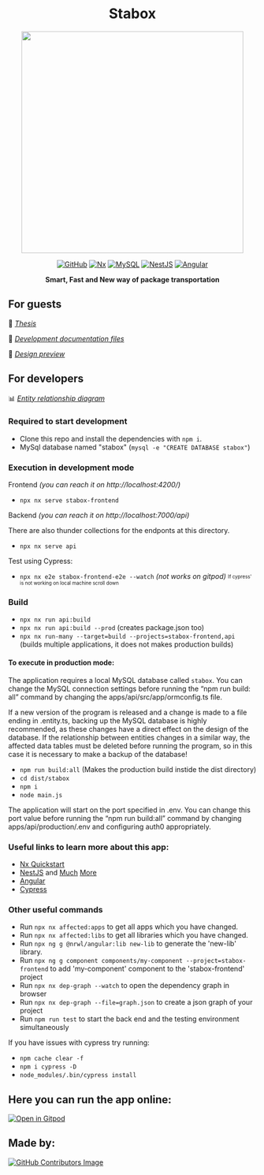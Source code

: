 <div align="center">
  
# Stabox

<a href="https://www.stabox.hu"><img src="https://drive.google.com/uc?export=view&id=1wnxXt-08N5PoJNZN2JBUZTo6ij7rneQ1" width="450"/></a>

<a href="https://github.com/">![GitHub](https://img.shields.io/static/v1?style=for-the-badge&message=GitHub&color=181717&logo=GitHub&logoColor=FFFFFF&label=)</a>
<a href="https://nx.dev/">![Nx](https://img.shields.io/static/v1?style=for-the-badge&message=Nx&color=143055&logo=Nx&logoColor=FFFFFF&label=)</a>
<a href="https://www.mysql.com/">![MySQL](https://img.shields.io/static/v1?style=for-the-badge&message=MySQL&color=4479A1&logo=MySQL&logoColor=FFFFFF&label=)</a>
<a href="https://nestjs.com/">![NestJS](https://img.shields.io/static/v1?style=for-the-badge&message=NestJS&color=E0234E&logo=NestJS&logoColor=FFFFFF&label=)</a>
<a href="https://angular.io/">![Angular](https://img.shields.io/static/v1?style=for-the-badge&message=Angular&color=DD0031&logo=Angular&logoColor=FFFFFF&label=)</a>

**Smart, Fast and New way of package transportation**

</div>

## For guests

:memo:
_[Thesis](https://docs.google.com/document/d/1Pp8n5Sw-7NIVysHJ7Yph26iYUK7apgenNy8Dafrkh1g/edit?usp=sharing)_

:notebook_with_decorative_cover:
_[Development documentation files](https://drive.google.com/drive/folders/1aS6iPvhOs3syn9xBn8x2ZOD_y9JpdqX3?usp=sharing)_

:art:
_[Design preview](https://www.figma.com/community/file/1049586110990675041/Stabox-Design)_

## For developers

:bar_chart:
_[Entity relationship diagram](https://drive.google.com/file/d/16Sp48zplwlCXzkh4lGCJgLFKxFITv4Oc/view?usp=sharing)_

### Required to start development

- Clone this repo and install the dependencies with `npm i`.
- MySql database named "stabox" (`mysql -e "CREATE DATABASE stabox"`)

### Execution in development mode

Frontend _(you can reach it on http://localhost:4200/)_

- `npx nx serve stabox-frontend`

Backend _(you can reach it on http://localhost:7000/api)_

There are also thunder collections for the endponts at this directory.

- `npx nx serve api`

Test using Cypress:

- `npx nx e2e stabox-frontend-e2e --watch` _(not works on gitpod)_
  <sub><sup>If cypress' is not working on local machine scroll down </sup></sub>

### Build

- `npx nx run api:build`
- `npx nx run api:build --prod` (creates package.json too)
- `npx nx run-many --target=build --projects=stabox-frontend,api` (builds multiple applications, it does not makes production builds)

#### To execute in production mode:
The application requires a local MySQL database called `stabox`. You can change the MySQL connection settings before running the “npm run build: all” command by changing the apps/api/src/app/ormconfig.ts file.

If a new version of the program is released and a change is made to a file ending in .entity.ts, backing up the MySQL database is highly recommended, as these changes have a direct effect on the design of the database. If the relationship between entities changes in a similar way, the affected data tables must be deleted before running the program, so in this case it is necessary to make a backup of the database!

- `npm run build:all` (Makes the production build instide the dist directory)
- `cd dist/stabox`
- `npm i`
- `node main.js`

The application will start on the port specified in .env.
You can change this port value before running the “npm run build:all” command by changing apps/api/production/.env and configuring auth0 appropriately.

### Useful links to learn more about this app:

- [Nx Quickstart](https://youtu.be/VUyBY72mwrQ)
- [NestJS](https://youtu.be/2n3xS89TJMI) and [Much](https://youtu.be/sNosL578ECo) [More](https://youtu.be/rKgZLVgdvAY)
- [Angular](https://youtu.be/G0bBLvWXBvc)
- [Cypress](https://youtu.be/7N63cMKosIE)

### Other useful commands

- Run `npx nx affected:apps` to get all apps which you have changed.
- Run `npx nx affected:libs` to get all libraries which you have changed.
- Run `npx ng g @nrwl/angular:lib new-lib` to generate the 'new-lib' library.
- Run `npx ng g component components/my-component --project=stabox-frontend` to add 'my-component' component to the 'stabox-frontend' project
- Run `npx nx dep-graph --watch` to open the dependency graph in browser
- Run `npx nx dep-graph --file=graph.json` to create a json graph of your project
- Run `npm run test` to start the back end and the testing environment simultaneously

If you have issues with cypress try running:

- `npm cache clear -f`
- `npm i cypress -D`
- `node_modules/.bin/cypress install`

## Here you can run the app online:

[![Open in Gitpod](https://gitpod.io/button/open-in-gitpod.svg)](https://gitpod.io/#https://github.com/barni363hun/Stabox)

## Made by:

<a href="https://github.com/barni363hun/Stabox/graphs/contributors">![GitHub Contributors Image](https://contrib.rocks/image?repo=barni363hun/stabox)</a>
